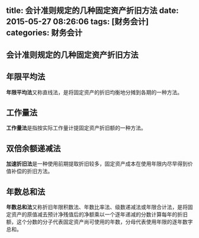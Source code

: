 title: 会计准则规定的几种固定资产折旧方法
date: 2015-05-27 08:26:06
tags: [财务会计]
categories: 财务会计
---

## 会计准则规定的几种固定资产折旧方法

## 年限平均法
**年限平均法**又称直线法，是将固定资产的折旧均衡地分摊到各期的一种方法。


## 工作量法
**工作量法**是指按实际工作量计提固定资产折旧额的一种方法。


## 双倍余额递减法
**加速折旧法**是一种使用前期提取折旧较多，固定资产成本在使用年限内尽早得到价值补偿的折旧方法。


## 年数总和法
**年数总和法**又称折旧年限积数法、年数比率法、级数递减法或年限合计法，是将固定资产的原值减去预计净残值后的净额乘以一个逐年递减的分数计算每年的折旧额，这个分数的分子代表固定资产尚可使用的年数，分母代表使用年限的逐年数字总和。 